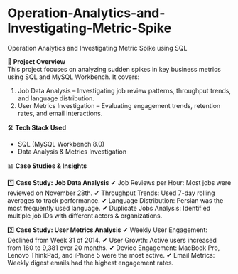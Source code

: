 # Operation-Analytics-and-Investigating-Metric-Spike

Operation Analytics and Investigating Metric Spike using SQL

📌 **Project Overview**  
  This project focuses on analyzing sudden spikes in key business metrics using SQL and MySQL Workbench. It covers:  
  1. Job Data Analysis – Investigating job review patterns, throughput trends, and language distribution.  
  2. User Metrics Investigation – Evaluating engagement trends, retention rates, and email interactions.
 
🛠 **Tech Stack Used**
  - SQL (MySQL Workbench 8.0)  
  - Data Analysis & Metrics Investigation
    
📊 **Case Studies & Insights**

1️⃣ **Case Study: Job Data Analysis**
✔ Job Reviews per Hour: Most jobs were reviewed on November 28th.
✔ Throughput Trends: Used 7-day rolling averages to track performance.
✔ Language Distribution: Persian was the most frequently used language.
✔ Duplicate Jobs Analysis: Identified multiple job IDs with different actors & organizations.

2️⃣ **Case Study: User Metrics Analysis**
✔ Weekly User Engagement: Declined from Week 31 of 2014.
✔ User Growth: Active users increased from 160 to 9,381 over 20 months.
✔ Device Engagement: MacBook Pro, Lenovo ThinkPad, and iPhone 5 were the most active.
✔ Email Metrics: Weekly digest emails had the highest engagement rates.
